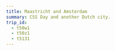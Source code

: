 ```yaml
---
title: Maastricht and Amsterdam
summary: CSS Day and another Dutch city.
trip_id:
  - t50w1
  - t50z1
  - t5131
---
```

